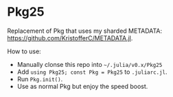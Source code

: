 # Pkg25

Replacement of Pkg that uses my sharded METADATA: https://github.com/KristofferC/METADATA.jl.

How to use:
* Manually clonse this repo into `~/.julia/v0.x/Pkg25`
* Add `using Pkg25; const Pkg = Pkg25` to `.juliarc.jl`.
* Run `Pkg.init()`.
* Use as normal Pkg but enjoy the speed boost.
